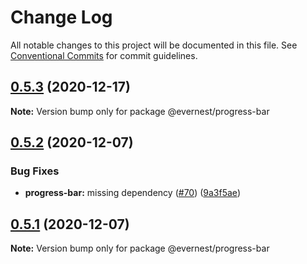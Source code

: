 # Change Log

All notable changes to this project will be documented in this file.
See [Conventional Commits](https://conventionalcommits.org) for commit guidelines.

## [0.5.3](https://github.com/everdevs/design-system/compare/v0.5.2...v0.5.3) (2020-12-17)

**Note:** Version bump only for package @evernest/progress-bar





## [0.5.2](https://github.com/everdevs/design-system/compare/v0.5.1...v0.5.2) (2020-12-07)


### Bug Fixes

* **progress-bar:** missing dependency ([#70](https://github.com/everdevs/design-system/issues/70)) ([9a3f5ae](https://github.com/everdevs/design-system/commit/9a3f5ae7c0cb212f8cf557b3ce4ef3ef52b926e2))





## [0.5.1](https://github.com/everdevs/design-system/compare/v0.5.0...v0.5.1) (2020-12-07)

**Note:** Version bump only for package @evernest/progress-bar
